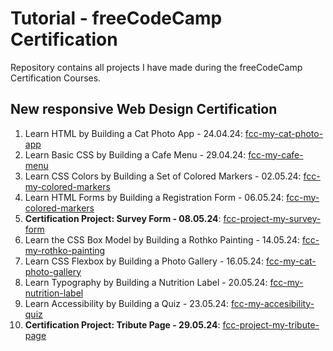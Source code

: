 # Tutorial - freeCodeCamp Certification

Repository contains all projects I have made during the freeCodeCamp Certification Courses.

## New responsive Web Design Certification

1.  Learn HTML by Building a Cat Photo App - 24.04.24: [fcc-my-cat-photo-app](https://fcc-my-cat-photo-app.netlify.app/)
2.  Learn Basic CSS by Building a Cafe Menu - 29.04.24: [fcc-my-cafe-menu](https://fcc-my-cafe-menu.netlify.app/)
3.  Learn CSS Colors by Building a Set of Colored Markers - 02.05.24: [fcc-my-colored-markers](https://fcc-my-colored-markers.netlify.app/)
4.  Learn HTML Forms by Building a Registration Form - 06.05.24: [fcc-my-colored-markers](https://fcc-my-registration-form.netlify.app/)
5.  **Certification Project: Survey Form - 08.05.24**: [fcc-project-my-survey-form](https://fcc-project-my-survey-form.netlify.app/)
6.  Learn the CSS Box Model by Building a Rothko Painting - 14.05.24: [fcc-my-rothko-painting](https://fcc-my-rothko-painting.netlify.app/)
7.  Learn CSS Flexbox by Building a Photo Gallery - 16.05.24: [fcc-my-cat-photo-gallery](https://fcc-my-cat-photo-gallery.netlify.app/)
8.  Learn Typography by Building a Nutrition Label - 20.05.24: [fcc-my-nutrition-label](https://fcc-my-nutrition-label.netlify.app/)
9.  Learn Accessibility by Building a Quiz - 23.05.24: [fcc-my-accesibility-quiz](https://fcc-my-accessibility-quiz.netlify.app/)
10. **Certification Project: Tribute Page - 29.05.24**: [fcc-project-my-tribute-page](https://fcc-project-my-tribute-page.netlify.app/)